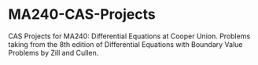 # MA240-CAS-Projects
CAS Projects for MA240: Differential Equations at Cooper Union. Problems taking from the 8th edition of Differential Equations with Boundary Value Problems by Zill and Cullen.
